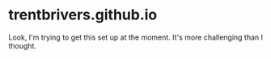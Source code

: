 # trentbrivers.github.io

Look, I'm trying to get this set up at the moment. It's more challenging than I thought.
